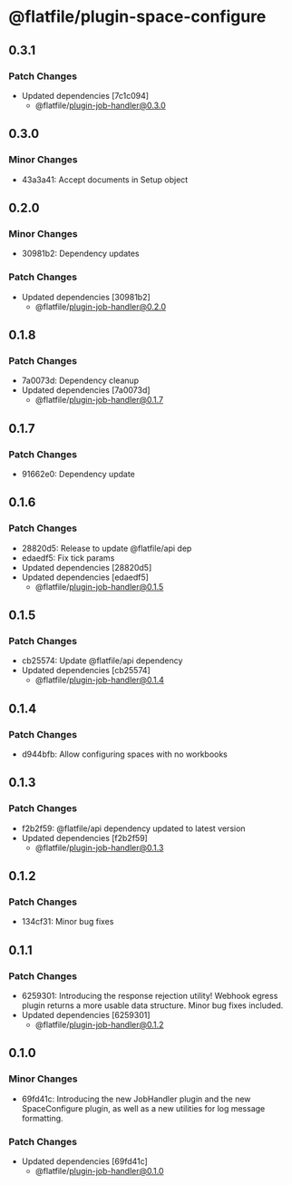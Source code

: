 # @flatfile/plugin-space-configure

## 0.3.1

### Patch Changes

- Updated dependencies [7c1c094]
  - @flatfile/plugin-job-handler@0.3.0

## 0.3.0

### Minor Changes

- 43a3a41: Accept documents in Setup object

## 0.2.0

### Minor Changes

- 30981b2: Dependency updates

### Patch Changes

- Updated dependencies [30981b2]
  - @flatfile/plugin-job-handler@0.2.0

## 0.1.8

### Patch Changes

- 7a0073d: Dependency cleanup
- Updated dependencies [7a0073d]
  - @flatfile/plugin-job-handler@0.1.7

## 0.1.7

### Patch Changes

- 91662e0: Dependency update

## 0.1.6

### Patch Changes

- 28820d5: Release to update @flatfile/api dep
- edaedf5: Fix tick params
- Updated dependencies [28820d5]
- Updated dependencies [edaedf5]
  - @flatfile/plugin-job-handler@0.1.5

## 0.1.5

### Patch Changes

- cb25574: Update @flatfile/api dependency
- Updated dependencies [cb25574]
  - @flatfile/plugin-job-handler@0.1.4

## 0.1.4

### Patch Changes

- d944bfb: Allow configuring spaces with no workbooks

## 0.1.3

### Patch Changes

- f2b2f59: @flatfile/api dependency updated to latest version
- Updated dependencies [f2b2f59]
  - @flatfile/plugin-job-handler@0.1.3

## 0.1.2

### Patch Changes

- 134cf31: Minor bug fixes

## 0.1.1

### Patch Changes

- 6259301: Introducing the response rejection utility! Webhook egress plugin returns a more usable data structure. Minor bug fixes included.
- Updated dependencies [6259301]
  - @flatfile/plugin-job-handler@0.1.2

## 0.1.0

### Minor Changes

- 69fd41c: Introducing the new JobHandler plugin and the new SpaceConfigure plugin, as well as a new utilities for log message formatting.

### Patch Changes

- Updated dependencies [69fd41c]
  - @flatfile/plugin-job-handler@0.1.0
